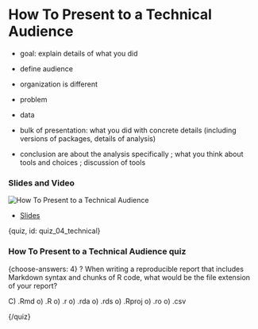 # How To Present to a Technical Audience

- goal: explain details of what you did
- define audience 
- organization is different

- problem
- data
- bulk of presentation: what you did with concrete details (including versions of packages, details of analysis)
- conclusion are about the analysis specifically ; what you think about tools and choices ; discussion of tools

### 



### Slides and Video

![How To Present to a Technical Audience](UPDATE)

* [Slides](https://docs.google.com/presentation/d/1EromtzNJS1mzKLOHzV4Cwes4XhrMR23dMXtjqOCUVzk/edit?usp=sharing)


{quiz, id: quiz_04_technical}

### How To Present to a Technical Audience quiz


{choose-answers: 4}
? When writing a reproducible report that includes Markdown syntax and chunks of R code, what would be the file extension of your report?

C) .Rmd
o) .R
o) .r
o) .rda
o) .rds
o) .Rproj
o) .ro
o) .csv


{/quiz}


